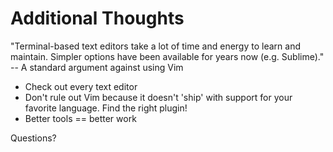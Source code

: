 # Additional Thoughts

"Terminal-based text editors take a lot of time and energy to learn and maintain. Simpler options have been available for years now (e.g. Sublime)."
-- A standard argument against using Vim

* Check out every text editor
* Don't rule out Vim because it doesn't 'ship' with support for your favorite language. Find the right plugin!
* Better tools == better work

Questions?
